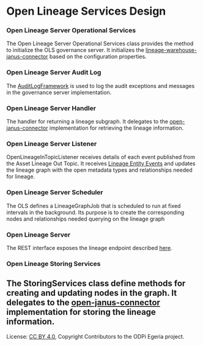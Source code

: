<!-- SPDX-License-Identifier: CC-BY-4.0 -->
<!-- Copyright Contributors to the ODPi Egeria project. -->

# Open Lineage Services Design

### Open Lineage Server Operational Services

The Open Lineage Server Operational Services class provides the method to initialize the OLS governance server. It initializes the 
[lineage-warehouse-janus-connector](../../../../../adapters/open-connectors/governance-daemon-connectors/lineage-warehouse-connectors/lineage-warehouse-janus-connector/README.md
) based on the configuration properties. 
 
### Open Lineage Server Audit Log

The [AuditLogFramework](../../../../../frameworks/audit-log-framework/README.md) is used to log the audit exceptions and messages in the governance
 server implementation.

### Open Lineage Server Handler
The handler for returning a lineage subgraph. It delegates to the 
[open-janus-connector](../../../../../adapters/open-connectors/governance-daemon-connectors/lineage-warehouse-connectors/lineage-warehouse-janus-connector/README.md)
implementation for retrieving the lineage information.

### Open Lineage Server Listener
OpenLineageInTopicListener receives details of each event published from the Asset Lineage Out Topic. 
It receives [Lineage Entity Events](../../../../../access-services/asset-lineage/asset-lineage-api/docs/events/README.md) and updates the lineage
 graph with the open metadata types and relationships needed for lineage.
 
### Open Lineage Server Scheduler
The OLS defines a LineageGraphJob that is scheduled to run at fixed intervals in the background. Its purpose is to create the corresponding nodes
 and relationships needed querying on the lineage graph

### Open Lineage Server
The REST interface exposes the lineage endpoint described [here](../user/README.md).

### Open Lineage Storing Services
The StoringServices class define methods for creating and updating nodes in the graph. It delegates to the 
[open-janus-connector](../../../../../adapters/open-connectors/governance-daemon-connectors/lineage-warehouse-connectors/lineage-warehouse-janus-connector/README.md)
implementation for storing the lineage information.
----
License: [CC BY 4.0](https://creativecommons.org/licenses/by/4.0/),
Copyright Contributors to the ODPi Egeria project.